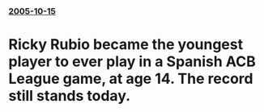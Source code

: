 ### [2005-10-15](/news/2005/10/15/index.md)

#  Ricky Rubio became the youngest player to ever play in a Spanish ACB League game, at age 14. The record still stands today.



